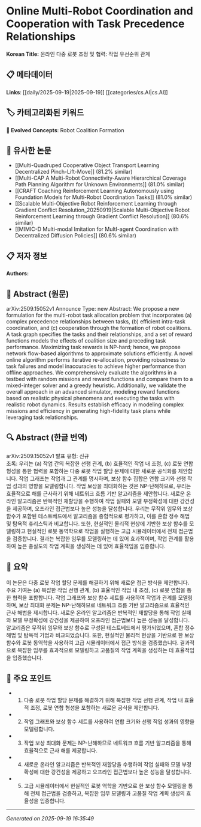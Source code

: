 
# Online Multi-Robot Coordination and Cooperation with Task Precedence Relationships

**Korean Title:** 온라인 다중 로봇 조정 및 협력: 작업 우선순위 관계

## 📋 메타데이터

**Links**: [[daily/2025-09-19|2025-09-19]] [[categories/cs.AI|cs.AI]]

## 🏷️ 카테고리화된 키워드
**🚀 Evolved Concepts**: Robot Coalition Formation

## 🔗 유사한 논문
- [[Multi-Quadruped Cooperative Object Transport Learning Decentralized Pinch-Lift-Move]] (81.2% similar)
- [[Multi-CAP A Multi-Robot Connectivity-Aware Hierarchical Coverage Path Planning Algorithm for Unknown Environments]] (81.0% similar)
- [[CRAFT Coaching Reinforcement Learning Autonomously using Foundation Models for Multi-Robot Coordination Tasks]] (81.0% similar)
- [[Scalable Multi-Objective Robot Reinforcement Learning through Gradient Conflict Resolution_20250919|Scalable Multi-Objective Robot Reinforcement Learning through Gradient Conflict Resolution]] (80.6% similar)
- [[MIMIC-D Multi-modal Imitation for MultI-agent Coordination with Decentralized Diffusion Policies]] (80.6% similar)

## 📋 저자 정보

**Authors:** 

## 📄 Abstract (원문)

arXiv:2509.15052v1 Announce Type: new 
Abstract: We propose a new formulation for the multi-robot task allocation problem that incorporates (a) complex precedence relationships between tasks, (b) efficient intra-task coordination, and (c) cooperation through the formation of robot coalitions. A task graph specifies the tasks and their relationships, and a set of reward functions models the effects of coalition size and preceding task performance. Maximizing task rewards is NP-hard; hence, we propose network flow-based algorithms to approximate solutions efficiently. A novel online algorithm performs iterative re-allocation, providing robustness to task failures and model inaccuracies to achieve higher performance than offline approaches. We comprehensively evaluate the algorithms in a testbed with random missions and reward functions and compare them to a mixed-integer solver and a greedy heuristic. Additionally, we validate the overall approach in an advanced simulator, modeling reward functions based on realistic physical phenomena and executing the tasks with realistic robot dynamics. Results establish efficacy in modeling complex missions and efficiency in generating high-fidelity task plans while leveraging task relationships.

## 🔍 Abstract (한글 번역)

arXiv:2509.15052v1 발표 유형: 신규  
초록: 우리는 (a) 작업 간의 복잡한 선행 관계, (b) 효율적인 작업 내 조정, (c) 로봇 연합 형성을 통한 협력을 포함하는 다중 로봇 작업 할당 문제에 대한 새로운 공식화를 제안합니다. 작업 그래프는 작업과 그 관계를 명시하며, 보상 함수 집합은 연합 크기와 선행 작업 성과의 영향을 모델링합니다. 작업 보상을 최대화하는 것은 NP-난해하므로, 우리는 효율적으로 해를 근사하기 위해 네트워크 흐름 기반 알고리즘을 제안합니다. 새로운 온라인 알고리즘은 반복적인 재할당을 수행하여 작업 실패와 모델 부정확성에 대한 강건성을 제공하며, 오프라인 접근법보다 높은 성능을 달성합니다. 우리는 무작위 임무와 보상 함수가 포함된 테스트베드에서 알고리즘을 종합적으로 평가하고, 이를 혼합 정수 해법 및 탐욕적 휴리스틱과 비교합니다. 또한, 현실적인 물리적 현상에 기반한 보상 함수를 모델링하고 현실적인 로봇 동역학으로 작업을 실행하는 고급 시뮬레이터에서 전체 접근법을 검증합니다. 결과는 복잡한 임무를 모델링하는 데 있어 효과적이며, 작업 관계를 활용하여 높은 충실도의 작업 계획을 생성하는 데 있어 효율적임을 입증합니다.

## 📝 요약

이 논문은 다중 로봇 작업 할당 문제를 해결하기 위해 새로운 접근 방식을 제안합니다. 주요 기여는 (a) 복잡한 작업 선행 관계, (b) 효율적인 작업 내 조정, (c) 로봇 연합을 통한 협력을 포함합니다. 작업 그래프와 보상 함수 세트를 사용하여 작업과 관계를 모델링하며, 보상 최대화 문제는 NP-난해하므로 네트워크 흐름 기반 알고리즘으로 효율적인 근사 해법을 제시합니다. 새로운 온라인 알고리즘은 반복적인 재할당을 통해 작업 실패와 모델 부정확성에 강건성을 제공하여 오프라인 접근법보다 높은 성능을 달성합니다. 알고리즘은 무작위 임무와 보상 함수로 구성된 테스트베드에서 평가되었으며, 혼합 정수 해법 및 탐욕적 기법과 비교되었습니다. 또한, 현실적인 물리적 현상을 기반으로 한 보상 함수와 로봇 동역학을 사용하여 고급 시뮬레이터에서 접근 방식을 검증했습니다. 결과적으로 복잡한 임무를 효과적으로 모델링하고 고품질의 작업 계획을 생성하는 데 효율적임을 입증했습니다.

## 🎯 주요 포인트

- 1. 다중 로봇 작업 할당 문제를 해결하기 위해 복잡한 작업 선행 관계, 작업 내 효율적 조정, 로봇 연합 형성을 포함하는 새로운 공식을 제안합니다.

- 2. 작업 그래프와 보상 함수 세트를 사용하여 연합 크기와 선행 작업 성과의 영향을 모델링합니다.

- 3. 작업 보상 최대화 문제는 NP-난해하므로 네트워크 흐름 기반 알고리즘을 통해 효율적으로 근사 해를 제공합니다.

- 4. 새로운 온라인 알고리즘은 반복적인 재할당을 수행하여 작업 실패와 모델 부정확성에 대한 강건성을 제공하고 오프라인 접근법보다 높은 성능을 달성합니다.

- 5. 고급 시뮬레이터에서 현실적인 로봇 역학을 기반으로 한 보상 함수 모델링을 통해 전체 접근법을 검증하고, 복잡한 임무 모델링과 고품질 작업 계획 생성의 효율성을 입증합니다.

---

*Generated on 2025-09-19 16:35:49*